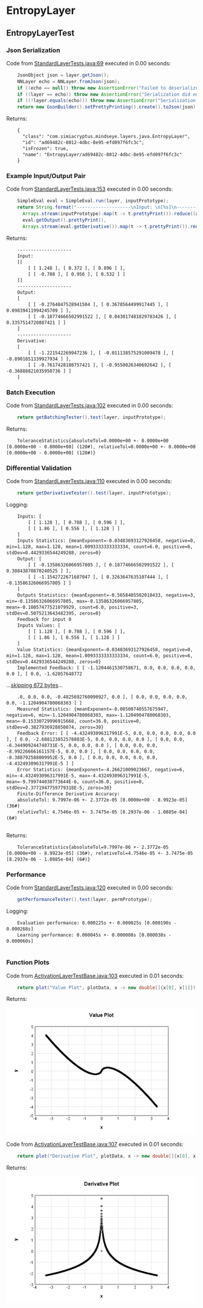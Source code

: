# EntropyLayer
## EntropyLayerTest
### Json Serialization
Code from [StandardLayerTests.java:69](../../../../../../../src/main/java/com/simiacryptus/mindseye/test/StandardLayerTests.java#L69) executed in 0.00 seconds: 
```java
    JsonObject json = layer.getJson();
    NNLayer echo = NNLayer.fromJson(json);
    if ((echo == null)) throw new AssertionError("Failed to deserialize");
    if ((layer == echo)) throw new AssertionError("Serialization did not copy");
    if ((!layer.equals(echo))) throw new AssertionError("Serialization not equal");
    return new GsonBuilder().setPrettyPrinting().create().toJson(json);
```

Returns: 

```
    {
      "class": "com.simiacryptus.mindseye.layers.java.EntropyLayer",
      "id": "ad69482c-8012-4dbc-8e95-efd097f6fc3c",
      "isFrozen": true,
      "name": "EntropyLayer/ad69482c-8012-4dbc-8e95-efd097f6fc3c"
    }
```



### Example Input/Output Pair
Code from [StandardLayerTests.java:153](../../../../../../../src/main/java/com/simiacryptus/mindseye/test/StandardLayerTests.java#L153) executed in 0.00 seconds: 
```java
    SimpleEval eval = SimpleEval.run(layer, inputPrototype);
    return String.format("--------------------\nInput: \n[%s]\n--------------------\nOutput: \n%s\n--------------------\nDerivative: \n%s",
      Arrays.stream(inputPrototype).map(t -> t.prettyPrint()).reduce((a, b) -> a + ",\n" + b).get(),
      eval.getOutput().prettyPrint(),
      Arrays.stream(eval.getDerivative()).map(t -> t.prettyPrint()).reduce((a, b) -> a + ",\n" + b).get());
```

Returns: 

```
    --------------------
    Input: 
    [[
    	[ [ 1.248 ], [ 0.372 ], [ 0.896 ] ],
    	[ [ -0.788 ], [ 0.956 ], [ 0.532 ] ]
    ]]
    --------------------
    Output: 
    [
    	[ [ -0.2764847528941504 ], [ 0.3678564499917445 ], [ 0.09839411994245709 ] ],
    	[ [ -0.18774666502991522 ], [ 0.043017481829783426 ], [ 0.3357514720887421 ] ]
    ]
    --------------------
    Derivative: 
    [
    	[ [ -1.221542269947236 ], [ -0.011138575291009478 ], [ -0.8901851339927934 ] ],
    	[ [ -0.7617428108757421 ], [ -0.9550026340692642 ], [ -0.36888821035950736 ] ]
    ]
```



### Batch Execution
Code from [StandardLayerTests.java:102](../../../../../../../src/main/java/com/simiacryptus/mindseye/test/StandardLayerTests.java#L102) executed in 0.00 seconds: 
```java
    return getBatchingTester().test(layer, inputPrototype);
```

Returns: 

```
    ToleranceStatistics{absoluteTol=0.0000e+00 +- 0.0000e+00 [0.0000e+00 - 0.0000e+00] (120#), relativeTol=0.0000e+00 +- 0.0000e+00 [0.0000e+00 - 0.0000e+00] (120#)}
```



### Differential Validation
Code from [StandardLayerTests.java:110](../../../../../../../src/main/java/com/simiacryptus/mindseye/test/StandardLayerTests.java#L110) executed in 0.00 seconds: 
```java
    return getDerivativeTester().test(layer, inputPrototype);
```
Logging: 
```
    Inputs: [
    	[ [ 1.128 ], [ 0.788 ], [ 0.596 ] ],
    	[ [ 1.86 ], [ 0.556 ], [ 1.128 ] ]
    ]
    Inputs Statistics: {meanExponent=-0.03483693127926458, negative=0, min=1.128, max=1.128, mean=1.0093333333333334, count=6.0, positive=6, stdDev=0.4429336544249288, zeros=0}
    Output: [
    	[ [ -0.13586326066957805 ], [ 0.18774666502991522 ], [ 0.30843870870240525 ] ],
    	[ [ -1.1542722671687047 ], [ 0.3263647635107444 ], [ -0.13586326066957805 ] ]
    ]
    Outputs Statistics: {meanExponent=-0.5658405502018433, negative=3, min=-0.13586326066957805, max=-0.13586326066957805, mean=-0.10057477521079929, count=6.0, positive=3, stdDev=0.5075213643482395, zeros=0}
    Feedback for input 0
    Inputs Values: [
    	[ [ 1.128 ], [ 0.788 ], [ 0.596 ] ],
    	[ [ 1.86 ], [ 0.556 ], [ 1.128 ] ]
    ]
    Value Statistics: {meanExponent=-0.03483693127926458, negative=0, min=1.128, max=1.128, mean=1.0093333333333334, count=6.0, positive=6, stdDev=0.4429336544249288, zeros=0}
    Implemented Feedback: [ [ -1.1204461530758671, 0.0, 0.0, 0.0, 0.0, 0.0 ], [ 0.0, -1.62057648772
```
...[skipping 672 bytes](etc/65.txt)...
```
    .0, 0.0, 0.0, -0.4825692760090927, 0.0 ], [ 0.0, 0.0, 0.0, 0.0, 0.0, -1.1204904780068303 ] ]
    Measured Statistics: {meanExponent=-0.08500740557675947, negative=6, min=-1.1204904780068303, max=-1.1204904780068303, mean=-0.15330729996915668, count=36.0, positive=0, stdDev=0.3827936928850074, zeros=30}
    Feedback Error: [ [ -4.432493096317991E-5, 0.0, 0.0, 0.0, 0.0, 0.0 ], [ 0.0, -2.688123852578883E-5, 0.0, 0.0, 0.0, 0.0 ], [ 0.0, 0.0, -6.344909244748731E-5, 0.0, 0.0, 0.0 ], [ 0.0, 0.0, 0.0, -8.99226666161157E-5, 0.0, 0.0 ], [ 0.0, 0.0, 0.0, 0.0, -8.388792588009952E-5, 0.0 ], [ 0.0, 0.0, 0.0, 0.0, 0.0, -4.432493096317991E-5 ] ]
    Error Statistics: {meanExponent=-4.26621009023667, negative=6, min=-4.432493096317991E-5, max=-4.432493096317991E-5, mean=-9.799744038773644E-6, count=36.0, positive=0, stdDev=2.3771947759779318E-5, zeros=30}
    Finite-Difference Derivative Accuracy:
    absoluteTol: 9.7997e-06 +- 2.3772e-05 [0.0000e+00 - 8.9923e-05] (36#)
    relativeTol: 4.7546e-05 +- 3.7475e-05 [8.2937e-06 - 1.0885e-04] (6#)
    
```

Returns: 

```
    ToleranceStatistics{absoluteTol=9.7997e-06 +- 2.3772e-05 [0.0000e+00 - 8.9923e-05] (36#), relativeTol=4.7546e-05 +- 3.7475e-05 [8.2937e-06 - 1.0885e-04] (6#)}
```



### Performance
Code from [StandardLayerTests.java:120](../../../../../../../src/main/java/com/simiacryptus/mindseye/test/StandardLayerTests.java#L120) executed in 0.00 seconds: 
```java
    getPerformanceTester().test(layer, permPrototype);
```
Logging: 
```
    Evaluation performance: 0.000225s +- 0.000025s [0.000190s - 0.000268s]
    Learning performance: 0.000045s +- 0.000008s [0.000038s - 0.000060s]
    
```

### Function Plots
Code from [ActivationLayerTestBase.java:103](../../../../../../../src/test/java/com/simiacryptus/mindseye/layers/java/ActivationLayerTestBase.java#L103) executed in 0.01 seconds: 
```java
    return plot("Value Plot", plotData, x -> new double[]{x[0], x[1]});
```

Returns: 

![Result](etc/test.13.png)



Code from [ActivationLayerTestBase.java:107](../../../../../../../src/test/java/com/simiacryptus/mindseye/layers/java/ActivationLayerTestBase.java#L107) executed in 0.01 seconds: 
```java
    return plot("Derivative Plot", plotData, x -> new double[]{x[0], x[2]});
```

Returns: 

![Result](etc/test.14.png)



